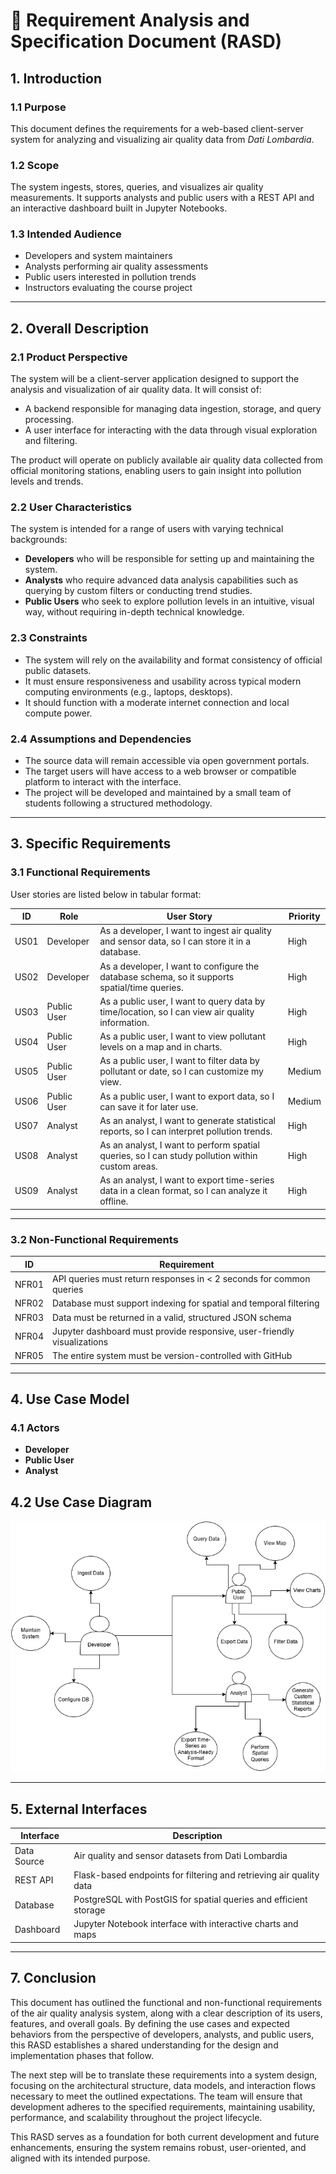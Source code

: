 # 🧾 Requirement Analysis and Specification Document (RASD)

## 1. Introduction

### 1.1 Purpose
This document defines the requirements for a web-based client-server system for analyzing and visualizing air quality data from *Dati Lombardia*.

### 1.2 Scope
The system ingests, stores, queries, and visualizes air quality measurements. It supports analysts and public users with a REST API and an interactive dashboard built in Jupyter Notebooks.

### 1.3 Intended Audience
- Developers and system maintainers
- Analysts performing air quality assessments
- Public users interested in pollution trends
- Instructors evaluating the course project

---

## 2. Overall Description

### 2.1 Product Perspective
The system will be a client-server application designed to support the analysis and visualization of air quality data. It will consist of:
- A backend responsible for managing data ingestion, storage, and query processing.
- A user interface for interacting with the data through visual exploration and filtering.

The product will operate on publicly available air quality data collected from official monitoring stations, enabling users to gain insight into pollution levels and trends.

### 2.2 User Characteristics
The system is intended for a range of users with varying technical backgrounds:
- **Developers** who will be responsible for setting up and maintaining the system.
- **Analysts** who require advanced data analysis capabilities such as querying by custom filters or conducting trend studies.
- **Public Users** who seek to explore pollution levels in an intuitive, visual way, without requiring in-depth technical knowledge.

### 2.3 Constraints
- The system will rely on the availability and format consistency of official public datasets.
- It must ensure responsiveness and usability across typical modern computing environments (e.g., laptops, desktops).
- It should function with a moderate internet connection and local compute power.

### 2.4 Assumptions and Dependencies
- The source data will remain accessible via open government portals.
- The target users will have access to a web browser or compatible platform to interact with the interface.
- The project will be developed and maintained by a small team of students following a structured methodology.

---

## 3. Specific Requirements

### 3.1 Functional Requirements

User stories are listed below in tabular format:

| ID    | Role         | User Story                                                                                     | Priority |
|-------|--------------|-----------------------------------------------------------------------------------------------|----------|
| US01  | Developer     | As a developer, I want to ingest air quality and sensor data, so I can store it in a database. | High     |
| US02  | Developer     | As a developer, I want to configure the database schema, so it supports spatial/time queries. | High     |
| US03  | Public User   | As a public user, I want to query data by time/location, so I can view air quality information.| High     |
| US04  | Public User   | As a public user, I want to view pollutant levels on a map and in charts.                    | High     |
| US05  | Public User   | As a public user, I want to filter data by pollutant or date, so I can customize my view.     | Medium   |
| US06  | Public User   | As a public user, I want to export data, so I can save it for later use.                      | Medium   |
| US07  | Analyst       | As an analyst, I want to generate statistical reports, so I can interpret pollution trends.   | High     |
| US08  | Analyst       | As an analyst, I want to perform spatial queries, so I can study pollution within custom areas.| High     |
| US09  | Analyst       | As an analyst, I want to export time-series data in a clean format, so I can analyze it offline.| High     |

---

### 3.2 Non-Functional Requirements

| ID     | Requirement                                                                      |
|--------|----------------------------------------------------------------------------------|
| NFR01  | API queries must return responses in < 2 seconds for common queries              |
| NFR02  | Database must support indexing for spatial and temporal filtering                |
| NFR03  | Data must be returned in a valid, structured JSON schema                         |
| NFR04  | Jupyter dashboard must provide responsive, user-friendly visualizations          |
| NFR05  | The entire system must be version-controlled with GitHub                         |

---

## 4. Use Case Model

### 4.1 Actors
- **Developer**
- **Public User**
- **Analyst**


## 4.2 Use Case Diagram

![Use Case Diagram](diagrams/rasd.drawio.png)


---

## 5. External Interfaces

| Interface       | Description                                                                 |
|------------------|-----------------------------------------------------------------------------|
| Data Source     | Air quality and sensor datasets from Dati Lombardia                         |
| REST API        | Flask-based endpoints for filtering and retrieving air quality data         |
| Database        | PostgreSQL with PostGIS for spatial queries and efficient storage           |
| Dashboard       | Jupyter Notebook interface with interactive charts and maps                 |

---
## 7. Conclusion

This document has outlined the functional and non-functional requirements of the air quality analysis system, along with a clear description of its users, features, and overall goals. By defining the use cases and expected behaviors from the perspective of developers, analysts, and public users, this RASD establishes a shared understanding for the design and implementation phases that follow.

The next step will be to translate these requirements into a system design, focusing on the architectural structure, data models, and interaction flows necessary to meet the outlined expectations. The team will ensure that development adheres to the specified requirements, maintaining usability, performance, and scalability throughout the project lifecycle.

This RASD serves as a foundation for both current development and future enhancements, ensuring the system remains robust, user-oriented, and aligned with its intended purpose.



